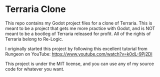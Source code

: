 # Terraria Clone
This repo contains my Godot project files for a clone of Terraria. This is meant to be a project that gets me more practice with Godot, and is NOT meant to be
a bootleg of Terraria released for profit. All of the rights of Terraria belong to Re-Logic.

I originally started this project by following this excellent tutorial from Rungeon on YouTube: https://www.youtube.com/watch?v=k0dL-9Pj2DI

This project is under the MIT license, and you can use any of my source code for whatever you want.
